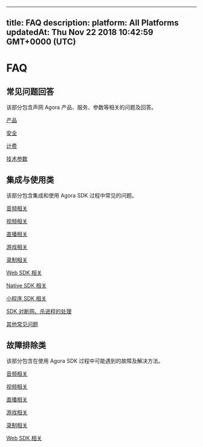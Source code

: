 
---
title: FAQ
description: 
platform: All Platforms
updatedAt: Thu Nov 22 2018 10:42:59 GMT+0000 (UTC)
---
# FAQ
## 常见问题回答

该部分包含声网 Agora 产品、服务、参数等相关的问题及回答。

 [产品](../../cn/Agora%20Platform/product_faq.md)

 [安全](../../cn/Agora%20Platform/security_faq.md)

 [计费](../../cn/Agora%20Platform/billing_faq.md)

 [技术参数](../../cn/Agora%20Platform/technical_specification_faq.md)
 
## 集成与使用类
 
该部分包含集成和使用 Agora SDK 过程中常见的问题。

 [音频相关](../../cn/Agora%20Platform/audio_how_to.md)
 
 [视频相关](../../cn/Agora%20Platform/video_how_to.md)

 [直播相关](../../cn/Agora%20Platform/live_how_to.md)

 [游戏相关](../../cn/Agora%20Platform/gaming_how_to.md)

 [录制相关](../../cn/Agora%20Platform/recording_how_to.md)
 
 [Web SDK 相关](../../cn/Agora%20Platform/websdk_how_to.md)

 [Native SDK 相关](../../cn/Agora%20Platform/nativesdk_how_to.md)
 
 [小程序 SDK 相关](../../cn/Agora%20Platform/wechat_how_to.md)
 
 [SDK 对断网、杀进程的处理](../../cn/Agora%20Platform/sdk_behaviors.md)

 [其他常见问题](../../cn/Agora%20Platform/other_questions_how_to.md)

## 故障排除类

该部分包含在使用 Agora SDK 过程中可能遇到的故障及解决方法。

 [音频相关](../../cn/Agora%20Platform/audio_related_faq.md)

 [视频相关](../../cn/Agora%20Platform/video_related_faq.md)

 [直播相关](../../cn/Agora%20Platform/live_related_faq.md)

 [游戏相关](../../cn/Agora%20Platform/gaming_related_faq.md)

 [录制相关](../../cn/Agora%20Platform/recording_related_faq.md)

 [Web SDK 相关](../../cn/Agora%20Platform/websdk_related_faq.md)


